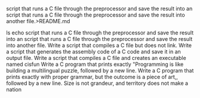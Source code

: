 script that runs a C file through the preprocessor and save the result into an script that runs a C file through the preprocessor and save the result into another file.>README.md




ls
echo script that runs a C file through the preprocessor and save the result into an script that runs a C file through the preprocessor and save the result into another file.
Write a script that compiles a C file but does not link.
Write a script that generates the assembly code of a C code and save it in an output file.
Write a script that compiles a C file and creates an executable named cisfun
Write a C program that prints exactly "Programming is like building a multilingual puzzle, followed by a new line.
Write a C program that prints exactly with proper grammar, but the outcome is a piece of art,, followed by a new line.
Size is not grandeur, and territory does not make a nation
